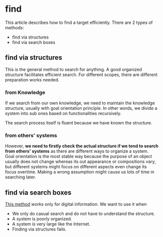 # find

This article describes how to find a target efficiently. There are 2 types of methods:
- find via structures
- find via search boxes

## find via structures

This is the general method to search for anything. A good organized structure facilitates efficient search. For different scopes, there are different preparation works needed.

### from Knowledge

If we search from our own knowledge, we need to maintain the knowledge structure, usually with goal orientation principle. In other words, we divide a system into sub ones based on functionalities recursively.

The search process itself is fluent because we have known the structure.

### from others' systems

However, **we need to firstly check the actual structure if we tend to search from others' systems** as there are different ways to organize a system. Goal orientation is the most stable way because the purpose of an object usually does not change whereas its out appearance or compositions vary, but different systems might focus on different aspects even change its focus overtime. Making a wrong assumption might cause us lots of time in searching later. 

## find via search boxes

[This method](/Learning/engineering/electronics/software/browser/Search_Skills.md) works only for digital information. We want to use it when
- We only do casual search and do not have to understand the structure.
- A system is poorly organized.
- A system is very large like the Internet.
- Finding via structures fails.